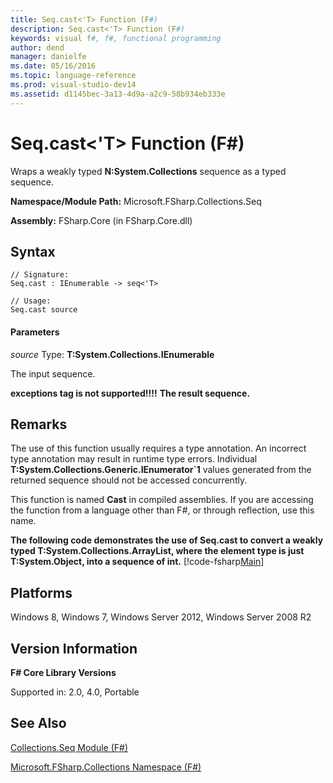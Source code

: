 ```yaml
---
title: Seq.cast<'T> Function (F#)
description: Seq.cast<'T> Function (F#)
keywords: visual f#, f#, functional programming
author: dend
manager: danielfe
ms.date: 05/16/2016
ms.topic: language-reference
ms.prod: visual-studio-dev14
ms.assetid: d1145bec-3a13-4d9a-a2c9-58b934eb333e 
---
```


# Seq.cast<'T> Function (F#)

Wraps a weakly typed **N:System.Collections** sequence as a typed sequence.

**Namespace/Module Path:** Microsoft.FSharp.Collections.Seq

**Assembly:** FSharp.Core (in FSharp.Core.dll)


## Syntax

```
// Signature:
Seq.cast : IEnumerable -> seq<'T>

// Usage:
Seq.cast source
```

#### Parameters
*source*
Type: **T:System.Collections.IEnumerable**


The input sequence.



**exceptions tag is not supported!!!!**
**The result sequence.**
## Remarks
The use of this function usually requires a type annotation. An incorrect type annotation may result in runtime type errors. Individual **T:System.Collections.Generic.IEnumerator&#96;1** values generated from the returned sequence should not be accessed concurrently.

This function is named **Cast** in compiled assemblies. If you are accessing the function from a language other than F#, or through reflection, use this name.

**The following code demonstrates the use of Seq.cast to convert a weakly typed T:System.Collections.ArrayList, where the element type is just T:System.Object, into a sequence of int.**
[!code-fsharp[Main](snippets/fssequences/snippet12.fs)]
## Platforms
Windows 8, Windows 7, Windows Server 2012, Windows Server 2008 R2


## Version Information
**F# Core Library Versions**

Supported in: 2.0, 4.0, Portable




## See Also
[Collections.Seq Module &#40;F&#35;&#41;](Collections.Seq-Module-%5BFSharp%5D.md)

[Microsoft.FSharp.Collections Namespace &#40;F&#35;&#41;](Microsoft.FSharp.Collections-Namespace-%5BFSharp%5D.md)

